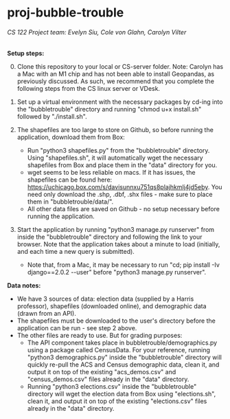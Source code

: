 # proj-bubble-trouble
###### CS 122 Project team: Evelyn Siu, Cole von Glahn, Carolyn Vilter

**Setup steps:**

0. Clone this repository to your local or CS-server folder. Note: Carolyn has a Mac with an M1 chip and has not been able to install Geopandas, as previously discussed. As such, we recommend that you complete the following steps from the CS linux server or VDesk.

1. Set up a virtual environment with the necessary packages by cd-ing into the "bubbletrouble" directory and running "chmod u+x install.sh" followed by "./install.sh".

2. The shapefiles are too large to store on Github, so before running the application, download them from Box:
    - Run "python3 shapefiles.py" from the "bubbletrouble" directory. Using "shapefiles.sh", it will automatically wget the necessary shapefiles from Box and place them in the "data" directory for you.
    - wget seems to be less reliable on macs. If it has issues, the shapefiles can be found here: https://uchicago.box.com/s/davisunnxu751qs8plajhkmlj4jd5eby. You need only download the .shp, .dbf, .shx files - make sure to place them in "bubbletrouble/data/".
    - All other data files are saved on Github - no setup necessary before running the application.

3. Start the application by running "python3 manage.py runserver" from inside the "bubbletrouble" directory and following the link to your browser. Note that the application takes about a minute to load (initially, and each time a new query is submitted).
    - Note that, from a Mac, it may be necessary to run "cd; pip install -Iv django==2.0.2 --user" before "python3 manage.py runserver".


**Data notes:**
- We have 3 sources of data: election data (supplied by a Harris professor), shapefiles (downloaded online), and demographic data (drawn from an API).
- The shapefiles must be downloaded to the user's directory before the application can be run - see step 2 above.
- The other files are ready to use. But for grading purposes:
    - The API component takes place in bubbletrouble/demographics.py using a package called CensusData. For your reference, running "python3 demographics.py" inside the "bubbletrouble" directory will quickly re-pull the ACS and Census demographic data, clean it, and output it on top of the existing "acs_demos.csv" and "census_demos.csv" files already in the "data" directory.
    - Running "python3 elections.csv" inside the "bubbletrouble" directory will wget the election data from Box using "elections.sh", clean it, and output it on top of the existing "elections.csv" files already in the "data" directory.
